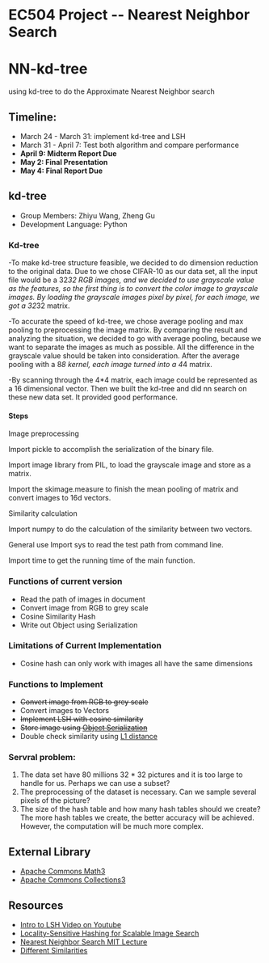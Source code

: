 # EC504 Project -- Nearest Neighbor Search
# NN-kd-tree
using kd-tree to do the Approximate Nearest Neighbor search
## Timeline:
- March 24 - March 31: implement kd-tree and LSH
- March 31 - April 7: Test both algorithm and compare performance
- **April 9: Midterm Report Due**
- **May 2: Final Presentation**
- **May 4: Final Report Due**
## kd-tree
- Group Members: Zhiyu Wang, Zheng Gu
- Development Language: Python
### Kd-tree
-To make kd-tree structure feasible, we decided to do dimension reduction to the original data. Due to we chose CIFAR-10 as our data set, all the input file would be a 32*32 RGB images, and we decided to use grayscale value as the features, so the first thing is to convert the color image to grayscale images. By loading the grayscale images pixel by pixel, for each image, we got a 32*32 matrix.

-To accurate the speed of kd-tree, we chose average pooling and max pooling to preprocessing the image matrix. By comparing the result and analyzing the situation, we decided to go with average pooling, because we want to separate the images as much as possible. All the difference in the grayscale value should be taken into consideration. After the average pooling with a 8*8 kernel, each image turned into a 4*4 matrix. 

-By scanning through the 4*4 matrix, each image could be represented as a 16 dimensional vector. Then we built the kd-tree and did nn search on these new data set. It provided good performance.

#### Steps
Image preprocessing

Import pickle to accomplish the serialization of the binary file.

Import image library from PIL, to load the grayscale image and store as a matrix.

Import the skimage.measure to finish the mean pooling of matrix and convert images to 16d vectors.

Similarity calculation

Import numpy to do the calculation of the similarity between two vectors.

General use
Import sys to read the test path from command line.

Import time to get the running time of the main function.

### Functions of current version
- Read the path of images in document
- Convert image from RGB to grey scale
- Cosine Similarity Hash
- Write out Object using Serialization
### Limitations of Current Implementation
- Cosine hash can only work with images all have the same dimensions 
### Functions to Implement
- ~~Convert image from RGB to grey scale~~
- Convert images to Vectors
- ~~Implement LSH with cosine similarity~~
- ~~Store image using [Object Serialization](https://www.tutorialspoint.com/java/java_serialization.htm)~~
- Double check similarity using [L1 distance](https://stats.stackexchange.com/questions/53068/euclidean-distance-score-and-similarity)
### Servral problem:
1. The data set have 80 millions 32 * 32 pictures and it is too large to handle for us. Perhaps we can use a subset?
2. The preprocessing of the dataset is necessary. Can we sample several pixels of the picture?
3. The size of the hash table and how many hash tables should we create? The more hash tables we create, the better accuracy will be achieved. However, the computation will be much more complex.
## External Library
- [Apache Commons Math3](http://commons.apache.org/proper/commons-math/)
- [Apache Commons Collections3](https://commons.apache.org/proper/commons-collections/)
## Resources
- [Intro to LSH Video on Youtube](https://www.youtube.com/watch?v=bQAYY8INBxg&t=403s)
- [Locality-Sensitive Hashing for Scalable Image Search](http://www.cs.utexas.edu/users/grauman/papers/iccv2009_klsh.pdf)
- [Nearest Neighbor Search MIT Lecture](https://www.youtube.com/watch?v=vAboxtLEeH0)
- [Different Similarities](http://dataaspirant.com/2015/04/11/five-most-popular-similarity-measures-implementation-in-python/)
